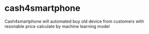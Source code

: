 # cash4smartphone
Cash4smartphone will automated buy old device from customers with resonable price calculate by machine learning model
